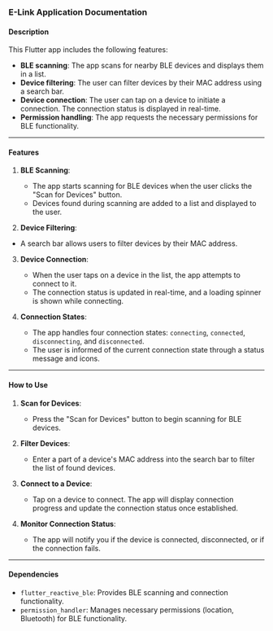 ### E-Link Application Documentation

#### Description

This Flutter app includes the following features:
- **BLE scanning**: The app scans for nearby BLE devices and displays them in a list.
- **Device filtering**: The user can filter devices by their MAC address using a search bar.
- **Device connection**: The user can tap on a device to initiate a connection. The connection status is displayed in real-time.
- **Permission handling**: The app requests the necessary permissions for BLE functionality.

---

#### Features

1. **BLE Scanning**:
   - The app starts scanning for BLE devices when the user clicks the "Scan for Devices" button.
   - Devices found during scanning are added to a list and displayed to the user.

2. **Device Filtering**:
 - A search bar allows users to filter devices by their MAC address.

3. **Device Connection**:
   - When the user taps on a device in the list, the app attempts to connect to it.
   - The connection status is updated in real-time, and a loading spinner is shown while connecting.

4. **Connection States**:
   - The app handles four connection states: `connecting`, `connected`, `disconnecting`, and `disconnected`.
   - The user is informed of the current connection state through a status message and icons.

---

#### How to Use

1. **Scan for Devices**:
   - Press the "Scan for Devices" button to begin scanning for BLE devices.

2. **Filter Devices**:
   - Enter a part of a device's MAC address into the search bar to filter the list of found devices.

3. **Connect to a Device**:
   - Tap on a device to connect. The app will display connection progress and update the connection status once established.

4. **Monitor Connection Status**:
   - The app will notify you if the device is connected, disconnected, or if the connection fails.

---

#### Dependencies

- `flutter_reactive_ble`: Provides BLE scanning and connection functionality.
- `permission_handler`: Manages necessary permissions (location, Bluetooth) for BLE functionality.